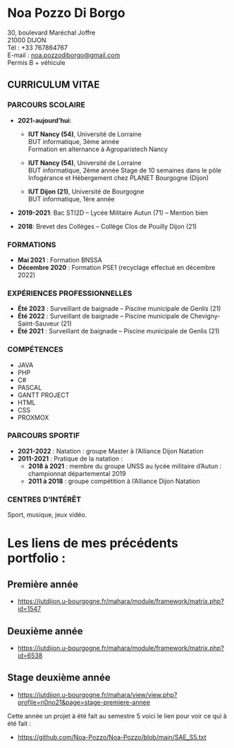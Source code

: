 # Noa Pozzo Di Borgo
30, boulevard Maréchal Joffre  
21000 DIJON  
Tél : +33 767864767  
E-mail : noa.pozzodiborgo@gmail.com  
Permis B + véhicule

## CURRICULUM VITAE

### PARCOURS SCOLAIRE
- **2021-aujourd’hui**:
  - **IUT Nancy (54)**, Université de Lorraine  
  BUT informatique, 3ème année  
  Formation en alternance à Agroparistech Nancy  

  - **IUT Nancy (54)**, Université de Lorraine  
  BUT informatique, 2ème année
  Stage de 10 semaines dans le pôle Infogérance et Hébergement chez PLANET Bourgogne (Dijon) 

  - **IUT Dijon (21)**, Université de Bourgogne  
  BUT informatique, 1ère année   

- **2019-2021**: Bac STI2D – Lycée Militaire Autun (71) – Mention bien  
- **2018**: Brevet des Collèges – Collège Clos de Pouilly Dijon (21)  

### FORMATIONS  
- **Mai 2021** : Formation BNSSA  
- **Décembre 2020** : Formation PSE1 (recyclage effectué en décembre 2022)  

### EXPÉRIENCES PROFESSIONNELLES  
- **Été 2023** : Surveillant de baignade – Piscine municipale de Genlis (21)  
- **Été 2022** : Surveillant de baignade – Piscine municipale de Chevigny-Saint-Sauveur (21)  
- **Été 2021** : Surveillant de baignade – Piscine municipale de Genlis (21)  

### COMPÉTENCES  
- JAVA  
- PHP  
- C#  
- PASCAL  
- GANTT PROJECT  
- HTML  
- CSS  
- PROXMOX  

### PARCOURS SPORTIF  
- **2021-2022** : Natation : groupe Master à l’Alliance Dijon Natation  
- **2011-2021** : Pratique de la natation :  
  - **2018 à 2021** : membre du groupe UNSS au lycée militaire d’Autun : championnat départemental 2019  
  - **2011 à 2018** : groupe compétition à l’Alliance Dijon Natation  

### CENTRES D’INTÉRÊT  
Sport, musique, jeux vidéo.



# Les liens de mes précédents portfolio :
  ## Première année
  - https://iutdijon.u-bourgogne.fr/mahara/module/framework/matrix.php?id=1547
  ## Deuxième année
  - https://iutdijon.u-bourgogne.fr/mahara/module/framework/matrix.php?id=6538
  ## Stage deuxième année
  - https://iutdijon.u-bourgogne.fr/mahara/view/view.php?profile=n0no21&page=stage-premiere-annee


Cette année un projet à été fait au semestre 5 voici le lien pour voir ce qui à été fait :
  - https://github.com/Noa-Pozzo/Noa-Pozzo/blob/main/SAE_S5.txt

